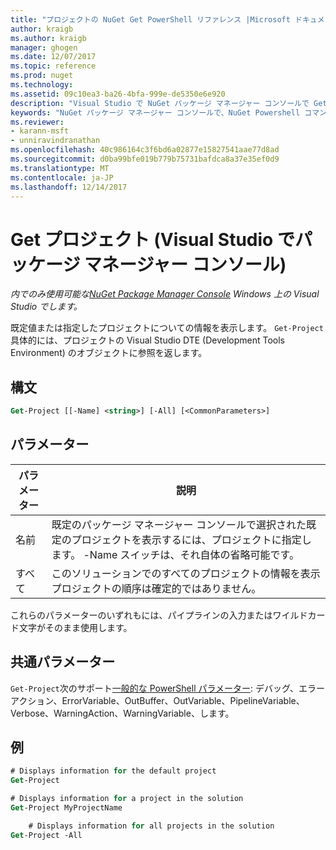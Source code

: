 ```yaml
---
title: "プロジェクトの NuGet Get PowerShell リファレンス |Microsoft ドキュメント"
author: kraigb
ms.author: kraigb
manager: ghogen
ms.date: 12/07/2017
ms.topic: reference
ms.prod: nuget
ms.technology: 
ms.assetid: 09c10ea3-ba26-4bfa-999e-de5350e6e920
description: "Visual Studio で NuGet パッケージ マネージャー コンソールで GetProject PowerShell コマンドのリファレンスです。"
keywords: "NuGet パッケージ マネージャー コンソールで、NuGet Powershell コマンドでは、NuGet Powershell リファレンス、Get プロジェクト"
ms.reviewer:
- karann-msft
- unniravindranathan
ms.openlocfilehash: 40c986164c3f6bd6a02877e15827541aae77d8ad
ms.sourcegitcommit: d0ba99bfe019b779b75731bafdca8a37e35ef0d9
ms.translationtype: MT
ms.contentlocale: ja-JP
ms.lasthandoff: 12/14/2017
---
```

# <a name="get-project-package-manager-console-in-visual-studio"></a>Get プロジェクト (Visual Studio でパッケージ マネージャー コンソール)

*内でのみ使用可能な[NuGet Package Manager Console](Package-Manager-Console.md) Windows 上の Visual Studio でします。*

既定値または指定したプロジェクトについての情報を表示します。 `Get-Project`具体的には、プロジェクトの Visual Studio DTE (Development Tools Environment) のオブジェクトに参照を返します。

## <a name="syntax"></a>構文

```ps
Get-Project [[-Name] <string>] [-All] [<CommonParameters>]
```

## <a name="parameters"></a>パラメーター

| パラメーター | 説明 |
| --- | --- |
| 名前 | 既定のパッケージ マネージャー コンソールで選択された既定のプロジェクトを表示するには、プロジェクトに指定します。 -Name スイッチは、それ自体の省略可能です。 |
| すべて | このソリューションでのすべてのプロジェクトの情報を表示プロジェクトの順序は確定的ではありません。 |

これらのパラメーターのいずれもには、パイプラインの入力またはワイルドカード文字がそのまま使用します。

## <a name="common-parameters"></a>共通パラメーター

`Get-Project`次のサポート[一般的な PowerShell パラメーター](http://go.microsoft.com/fwlink/?LinkID=113216): デバッグ、エラー アクション、ErrorVariable、OutBuffer、OutVariable、PipelineVariable、Verbose、WarningAction、WarningVariable、します。

## <a name="examples"></a>例

```ps
# Displays information for the default project
Get-Project

# Displays information for a project in the solution
Get-Project MyProjectName

    # Displays information for all projects in the solution
Get-Project -All
```